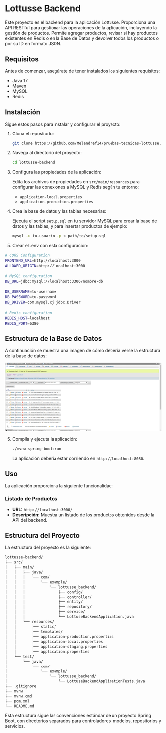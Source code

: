# Lottusse Backend

Este proyecto es el backend para la aplicación Lottusse. Proporciona una API RESTful para gestionar las operaciones de la aplicación, incluyendo la gestión de productos. Permite agregar productos, revisar si hay productos existentes en Redis o en la Base de Datos y devolver todos los productos o por su ID en formato JSON.

## Requisitos

Antes de comenzar, asegúrate de tener instalados los siguientes requisitos:

- Java 17
- Maven
- MySQL
- Redis

## Instalación

Sigue estos pasos para instalar y configurar el proyecto:

1. Clona el repositorio:

    ```bash
    git clone https://github.com/Melendref14/pruebas-tecnicas-lottusse.git
    ```

2. Navega al directorio del proyecto:

    ```bash
    cd lottusse-backend
    ```

3. Configura las propiedades de la aplicación:

    Edita los archivos de propiedades en `src/main/resources` para configurar las conexiones a MySQL y Redis según tu entorno:

    - `application-local.properties`
    - `application-production.properties`

4. Crea la base de datos y las tablas necesarias:

    Ejecuta el script `setup.sql` en tu servidor MySQL para crear la base de datos y las tablas, y para insertar productos de ejemplo:

    ```bash
    mysql -u tu-usuario -p < path/to/setup.sql
    ```
5. Crear el .env con esta configuracion:
```bash
# CORS Configuration
FRONTEND_URL=http://localhost:3000
ALLOWED_ORIGIN=http://localhost:3000

# MySQL configuration
DB_URL=jdbc:mysql://localhost:3306/nombre-db

DB_USERNAME=tu-username
DB_PASSWORD=tu-password
DB_DRIVER=com.mysql.cj.jdbc.Driver

# Redis configuration
REDIS_HOST=localhost
REDIS_PORT=6380
```

## Estructura de la Base de Datos

A continuación se muestra una imagen de cómo debería verse la estructura de la base de datos:

![Estructura de la Base de Datos](./images/db_structure.png)

5. Compila y ejecuta la aplicación:

    ```bash
    ./mvnw spring-boot:run
    ```

    La aplicación debería estar corriendo en `http://localhost:8080`.

## Uso

La aplicación proporciona la siguiente funcionalidad:

### Listado de Productos

- **URL:** `http://localhost:3000/`
- **Descripción:** Muestra un listado de los productos obtenidos desde la API del backend.

## Estructura del Proyecto

La estructura del proyecto es la siguiente:

```
lottusse-backend/
├── src/
│   ├── main/
│   │   ├── java/
│   │   │   └── com/
│   │   │       └── example/
│   │   │           └── lottusse_backend/
│   │   │               ├── config/
│   │   │               ├── controller/
│   │   │               ├── entity/
│   │   │               ├── repository/
│   │   │               ├── service/
│   │   │               └── LottuseBackendApplication.java
│   │   └── resources/
│   │       ├── static/
│   │       ├── templates/
│   │       ├── application-production.properties
│   │       ├── application-local.properties
│   │       ├── application-staging.properties
│   │       ├── application.properties
│   └── test/
│       └── java/
│           └── com/
│               └── example/
│                   └── lottusse_backend/
│                       └── LottuseBackendApplicationTests.java
├── .gitignore
├── mvnw
├── mvnw.cmd
├── pom.xml
└── README.md
```

Esta estructura sigue las convenciones estándar de un proyecto Spring Boot, con directorios separados para controladores, modelos, repositorios y servicios.
